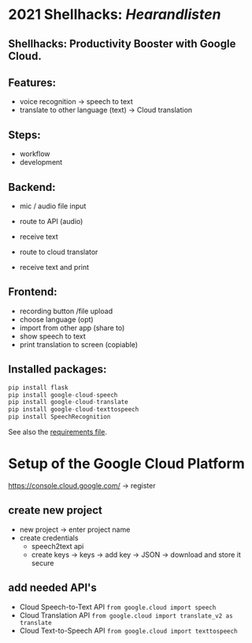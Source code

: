 # 2021 Shellhacks: *Hearandlisten*
## Shellhacks: Productivity Booster with Google Cloud. 

## Features: 
* voice recognition &rarr; speech to text
* translate to other language (text) &rarr; Cloud translation

## Steps: 
* workflow
* development

## Backend: 
* mic / audio file input
* route to API (audio)

* receive text
* route to cloud translator
* receive text and print

## Frontend: 
* recording button /file upload
* choose language (opt)
* import from other app (share to)
* show speech to text
* print translation to screen (copiable)

## Installed packages: 
```python
pip install flask
pip install google-cloud-speech
pip install google-cloud-translate
pip install google-cloud-texttospeech
pip install SpeechRecognition
```

See also the [requirements file](./requirements.txt).

# Setup of the Google Cloud Platform

https://console.cloud.google.com/ &rarr; register

## create new project

* new project &rarr; enter project name
* create credentials
  * speech2text api
  * create keys &rarr; keys &rarr; add key &rarr; JSON &rarr; download and store it secure

## add needed API's

* Cloud Speech-to-Text API ```from google.cloud import speech```
* Cloud Translation API ```from google.cloud import translate_v2 as translate```
* Cloud Text-to-Speech API ```from google.cloud import texttospeech```
